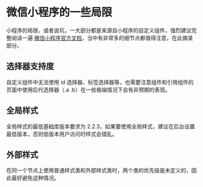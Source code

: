 # 微信小程序的一些局限

小程序的局限，或者说坑，一大部分都是来源自小程序的自定义组件，强烈建议完整阅读一遍 [微信小程序官方文档](https://developers.weixin.qq.com/miniprogram/dev/index.html)，当中有非常多的细节点都值得注意，在此摘录部分。

## 选择器支持度

自定义组件中无法使用 id 选择器、标签选择器等，也需要注意组件和引用组件的页面中使用后代选择器（.a .b）在一些极端情况下会有非预期的表现。

## 全局样式

全局样式的最低基础库版本要求为 2.2.3，如果要使用全局样式，建议在后台设置最低版本，否则低版本用户访问时样式会错乱。

## 外部样式

在同一个节点上使用普通样式类和外部样式类时，两个类的优先级是未定义的，因此最好避免这种情况。
